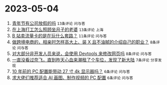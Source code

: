 # 2023-05-04

1. [青年节有公司放假的吗](https://www.v2ex.com/t/937110) `13条评论` `问与答`
1. [在上海打工怎么照顾坐月子的老婆](https://www.v2ex.com/t/937100) `13条评论` `上海`
1. [B 站卖流量卡的是在玩什么套路？](https://www.v2ex.com/t/937108) `11条评论` `问与答`
1. [做跨境电商的，相亲时怎样高大上、装 X 且不油腻的介绍自己的职业？](https://www.v2ex.com/t/937105) `8条评论` `问与答`
1. [对大部分非开发人员来说，会使用 Devtools 来修改网页吗](https://www.v2ex.com/t/937101) `8条评论` `问与答`
1. [一直没看过奈飞，直到昨天心血来潮租了个车位，发现了新大陆](https://www.v2ex.com/t/937104) `7条评论` `分享发现`
1. [10 年前的 PC 配置能带动 27 寸 4k 显示器吗？](https://www.v2ex.com/t/937106) `6条评论` `问与答`
1. [求大佬们推荐适合 AI 画图、制作视频的 PC 配置](https://www.v2ex.com/t/937096) `6条评论` `问与答`
